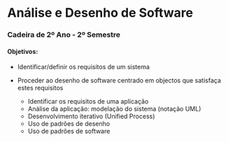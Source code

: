 # Análise e Desenho de Software

### Cadeira de 2º Ano - 2º Semestre

#### Objetivos:

* Identificar/definir os requisitos de um sistema
* Proceder ao desenho de software centrado em objectos que satisfaça estes requisitos

    * Identificar os requisitos de uma aplicação
    * Análise da aplicação: modelação do sistema (notação UML)
    * Desenvolvimento iterativo (Unified Process)
    * Uso de padrões de desenho
    * Uso de padrões de software

 
